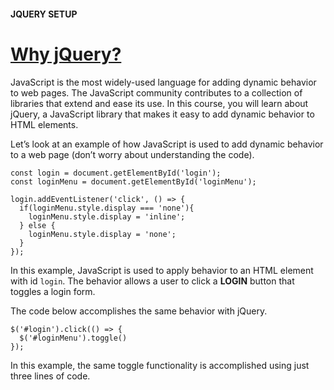 #### JQUERY SETUP

# [Why jQuery?](https://www.codecademy.com/courses/learn-jquery/lessons/jquery-setup/exercises/why-jquery)

JavaScript is the most widely-used language for adding dynamic behavior to web pages. 
The JavaScript community contributes to a collection of libraries that extend and ease its use. 
In this course, you will learn about jQuery, a JavaScript library that makes it easy to add dynamic behavior to HTML elements.

Let’s look at an example of how JavaScript is used to add dynamic behavior to a web page (don’t worry about understanding the code).
```
const login = document.getElementById('login');
const loginMenu = document.getElementById('loginMenu');
 
login.addEventListener('click', () => {
  if(loginMenu.style.display === 'none'){
    loginMenu.style.display = 'inline';
  } else {
    loginMenu.style.display = 'none';
  }
});
```
In this example, JavaScript is used to apply behavior to an HTML element with id `login`. 
The behavior allows a user to click a **LOGIN** button that toggles a login form.

The code below accomplishes the same behavior with jQuery.
```
$('#login').click(() => {
  $('#loginMenu').toggle()
});
```
In this example, the same toggle functionality is accomplished using just three lines of code.
